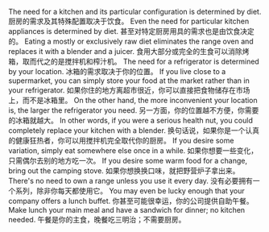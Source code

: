The need for a kitchen and its particular configuration is determined by diet.
厨房的需求及其特殊配置取决于饮食。
Even the  need for particular kitchen  appliances  is  determined  by diet.
甚至对特定厨房用具的需求也是由饮食决定的。
Eating  a mostly or exclusively raw diet eliminates the range oven and replaces it with a blender and a juicer.
食用大部分或完全的生食可以消除烤箱，取而代之的是搅拌机和榨汁机。
The need for a refrigerator is determined by your location.
冰箱的需求取决于你的位置。
If you live close to a supermarket, you can simply store your food at the market rather than in your refrigerator.
如果你住的地方离超市很近，你可以直接把食物储存在市场上，而不是冰箱里。
On the other hand, the more inconvenient your location  is,  the  larger  the  refrigerator  you  need.
另一方面，你的位置越不方便，你需要的冰箱就越大。
In  other  words,  if  you  were  a serious health nut, you could completely replace your kitchen with a blender.
换句话说，如果你是一个认真的健康狂热者，你可以用搅拌机完全取代你的厨房。
If you  desire  some  variation,  simply  eat  somewhere  else  once  in  a  while.
如果你想要一些变化，只需偶尔去别的地方吃一次。
If  you desire  some  warm  food  for  a  change,  bring  out  the  camping  stove.
如果你想换换口味，就把野营炉子拿出来。
There's  no need to own a range unless you use it every day.
没有必要拥有一个系列，除非你每天都使用它。
You may even be lucky enough that your company offers a lunch buffet.
你甚至可能很幸运，你的公司提供自助午餐。
Make lunch your main meal and have a sandwich for dinner; no kitchen needed.
午餐是你的主食，晚餐吃三明治；不需要厨房。
